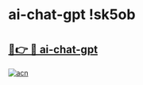 # ai-chat-gpt !sk5ob

# <h2><a href="https://g0dmgj.esa.edu.pl?title=ai-chat-gpt&ref=sk5ob">🔗👉 🔴 ai-chat-gpt</a></h2>

[![acn](https://github.com/user-attachments/assets/0f9c940e-d8b0-45ae-aac7-cd30a18b3e1c)](https://g0dmgj.esa.edu.pl?title=ai-chat-gpt&ref=sk5ob)

